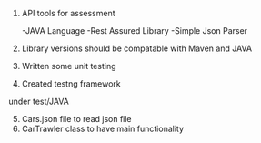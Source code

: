
1) API tools for assessment

   -JAVA Language
   -Rest Assured Library
   -Simple Json Parser
   
 2) Library versions should be compatable with Maven and JAVA
 
 3) Written some unit testing 
 
 4) Created testng framework
 
 under test/JAVA
 
 5) Cars.json file to read json file 
 6) CarTrawler class to have main functionality
 
 